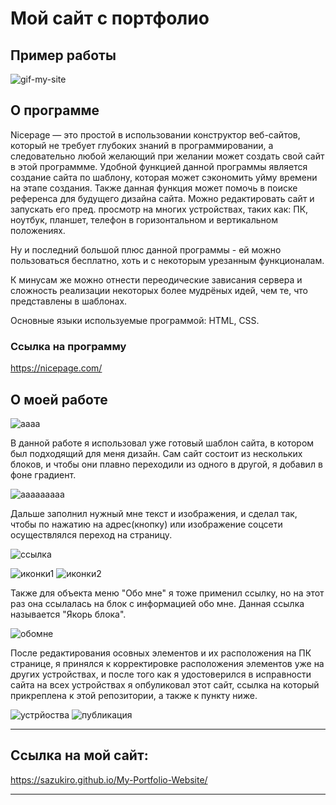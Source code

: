 # Мой сайт с портфолио

## Пример работы
![gif-my-site](https://github.com/Sazukiro/My-Portfolio-Website/assets/133951840/db83bca6-72d3-428d-ade2-9acd87085d29)

## О программе

Nicepage — это простой в использовании конструктор веб-сайтов, который не требует глубоких знаний в программировании, а следовательно любой желающий при желании может создать свой сайт в этой программме. Удобной функцией данной программы является создание сайта по шаблону, которая может сэкономить уйму времени на этапе создания. Также данная функция может помочь в поиске референса для будущего дизайна сайта. Можно редактировать сайт и запускать его пред. просмотр на многих устройствах, таких как: ПК, ноутбук, планшет, телефон в горизонтальном и вертикальном положениях.

Ну и последний большой плюс данной программы - ей можно пользоваться бесплатно, хоть и с некоторым урезанным функционалам.

К минусам же можно отнести переодические зависания сервера и сложность реализации некоторых более мудрёных идей, чем те, что представлены в шаблонах.

Основные языки используемые программой: HTML, CSS.
### Ссылка на программу
https://nicepage.com/


## О моей работе

![аааа](https://github.com/Sazukiro/My-Portfolio-Website/assets/133951840/abf59aac-4145-4f6a-a16d-d25e03020aa2)

В данной работе я использовал уже готовый шаблон сайта, в котором был подходящий для меня дизайн. Сам сайт состоит из нескольких блоков, и чтобы они плавно переходили из одного в другой, я добавил в фоне градиент.

![ааааааааа](https://github.com/Sazukiro/My-Portfolio-Website/assets/133951840/24432a89-1566-4ae3-bc36-0cae626cd888)

Дальше заполнил нужный мне текст и изображения, и сделал так, чтобы по нажатию на адрес(кнопку) или изображение соцсети осуществлялся переход на страницу.

![ссылка](https://github.com/Sazukiro/My-Portfolio-Website/assets/133951840/3d84ecae-2d2d-497b-8ddc-19cbe41463a2)

![иконки1](https://github.com/Sazukiro/My-Portfolio-Website/assets/133951840/eaca9a8f-eb0d-4f16-9db5-dd02453ce7bf) ![иконки2](https://github.com/Sazukiro/My-Portfolio-Website/assets/133951840/aef5777d-5493-4785-8845-1c5d15e414ee)

Также для объекта меню "Обо мне" я тоже применил ссылку, но на этот раз она ссылалась на блок с информацией обо мне. Данная ссылка называется "Якорь блока".

![обомне](https://github.com/Sazukiro/My-Portfolio-Website/assets/133951840/01226d2e-423b-4858-a0e8-953a928983c6)

После редактирования осовных элементов и их расположения на ПК странице, я принялся к корректировке расположения элементов уже на других устройствах, и после того как я удостоверился в исправности сайта на всех устройствах я опбуликовал этот сайт, ссылка на который прикреплена к этой репозитории, а также к пункту ниже.

![устрйоства](https://github.com/Sazukiro/My-Portfolio-Website/assets/133951840/fb199ff3-c3d2-4e08-a24b-31885679cabc) ![публикация](https://github.com/Sazukiro/My-Portfolio-Website/assets/133951840/f3f3cce9-a463-4d60-9f1e-46aaee9d8f27)

---
## Ссылка на мой сайт: 

https://sazukiro.github.io/My-Portfolio-Website/

---
